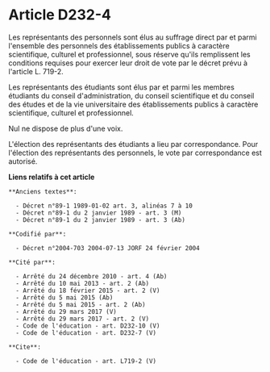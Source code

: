 # Article D232-4

Les représentants des personnels sont élus au suffrage direct par et parmi l'ensemble des personnels des établissements
publics à caractère scientifique, culturel et professionnel, sous réserve qu'ils remplissent les conditions requises pour
exercer leur droit de vote par le décret prévu à l'article L. 719-2.

Les représentants des étudiants sont élus par et parmi les membres étudiants du conseil d'administration, du conseil
scientifique et du conseil des études et de la vie universitaire des établissements publics à caractère scientifique,
culturel et professionnel.

Nul ne dispose de plus d'une voix.

L'élection des représentants des étudiants a lieu par correspondance. Pour l'élection des représentants des personnels, le
vote par correspondance est autorisé.

**Liens relatifs à cet article**

	**Anciens textes**:

	  - Décret n°89-1 1989-01-02 art. 3, alinéas 7 à 10
	  - Décret n°89-1 du 2 janvier 1989 - art. 3 (M)
	  - Décret n°89-1 du 2 janvier 1989 - art. 3 (Ab)

	**Codifié par**:

	  - Décret n°2004-703 2004-07-13 JORF 24 février 2004

	**Cité par**:

	  - Arrêté du 24 décembre 2010 - art. 4 (Ab)
	  - Arrêté du 10 mai 2013 - art. 2 (Ab)
	  - Arrêté du 18 février 2015 - art. 2 (V)
	  - Arrêté du 5 mai 2015 (Ab)
	  - Arrêté du 5 mai 2015 - art. 2 (Ab)
	  - Arrêté du 29 mars 2017 (V)
	  - Arrêté du 29 mars 2017 - art. 2 (V)
	  - Code de l'éducation - art. D232-10 (V)
	  - Code de l'éducation - art. D232-7 (V)

	**Cite**:

	  - Code de l'éducation - art. L719-2 (V)

